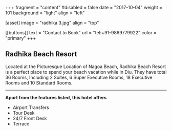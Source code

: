 +++
fragment = "content"
#disabled = false
date = "2017-10-04"
weight = 101
background = "light"
align = "left"

[asset]
  image = "radhika 3.jpg"
  align = "top"


 [[buttons]]
  text = "Contact to Book"
  url = "tel:+91-9869779922"
  color = "primary"
+++
## Radhika Beach Resort

 Located at the Picturesque Location of Nagoa Beach, Radhika Beach Resort is a perfect place to spend your beach vacation while in Diu. They have total 36 Rooms, Including 2 Suites, 6 Super Executive Rooms, 18 Executive Rooms and 10 Standard Rooms.  
***
**Apart from the features listed, this hotel offers**
- Airport Transfers
- Tour Desk
- 24/7 Front Desk
- Terrace
